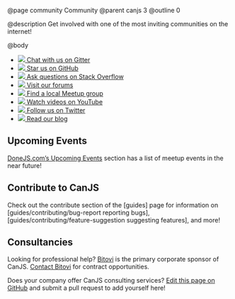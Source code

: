 @page community Community
@parent canjs 3
@outline 0

@description
Get involved with one of the most inviting communities on the internet!

@body

<ul class="icon-list">
  <li>
    <a href="https://gitter.im/canjs/canjs" target="_blank">
      <img src="../docs/images/community/icon-gittr-gray.svg">
      Chat with us on Gitter
    </a>
  </li>
  <li>
    <a href="https://github.com/canjs/canjs" target="_blank">
      <img src="../docs/images/community/icon-github-gray.svg">
      Star us on GitHub
    </a>
  </li>
  <li>
    <a href="http://stackoverflow.com/search?q=canjs" target="_blank">
      <img src="../docs/images/community/icon-stackoverflow-gray.svg">
      Ask questions on Stack Overflow
    </a>
  </li>
  <li>
    <a href="http://forums.donejs.com/c/canjs" target="_blank">
      <img src="../docs/images/community/icon-forums-gray.svg">
      Visit our forums
    </a>
  </li>
  <li>
    <a href="https://www.meetup.com/find/?keywords=canjs&radius=Infinity" target="_blank">
      <img src="../docs/images/community/icon-meetup-gray.svg">
      Find a local Meetup group
    </a>
  </li>
  <li>
    <a href="https://www.youtube.com/channel/UCM_xC8UOHt2ay5wz-3gotmg" target="_blank">
      <img src="../docs/images/community/icon-youtube-gray.svg">
      Watch videos on YouTube
    </a>
  </li>
  <li>
    <a href="https://twitter.com/canjs" target="_blank">
      <img src="../docs/images/community/icon-twitter-gray.svg">
      Follow us on Twitter
    </a>
  </li>
  <li>
    <a href="https://www.bitovi.com/blog/topic/canjs" target="_blank">
      <img src="../docs/images/community/icon-rss-gray.svg">
      Read our blog
    </a>
  </li>
</ul>

## Upcoming Events

[DoneJS.com’s Upcoming Events](https://donejs.com/community.html#events) section has a list of meetup events in the near future!

## Contribute to CanJS

Check out the contribute section of the [guides] page for information on [guides/contributing/bug-report reporting bugs], [guides/contributing/feature-suggestion suggesting features], and more!

## Consultancies

Looking for professional help? [Bitovi](https://www.bitovi.com) is the primary corporate sponsor of CanJS. [Contact Bitovi](https://www.bitovi.com/contact) for contract opportunities.

Does your company offer CanJS consulting services? [Edit this page on GitHub](https://github.com/canjs/canjs/edit/master/docs/can-canjs/can-community.md) and submit a pull request to add yourself here!
